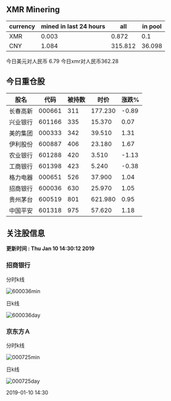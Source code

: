 ## XMR Minering

|currency|mined in last 24 hours|all|in pool|
|---|---|---|---|
|XMR|0.003|0.872|0.1|
|CNY|1.084|315.812|36.098|

今日美元对人民币 6.79	今日xmr对人民币362.28


## 今日重仓股 

|股名|代码|被持数|时价|涨跌%|
|---|---|---|---|---|
|长春高新|000661|311|177.230|-0.89|
|兴业银行|601166|335|15.370|0.07|
|美的集团|000333|342|39.510|1.31|
|伊利股份|600887|406|23.180|1.67|
|农业银行|601288|420|3.510|-1.13|
|工商银行|601398|423|5.240|-0.38|
|格力电器|000651|526|37.900|1.04|
|招商银行|600036|630|25.970|1.05|
|贵州茅台|600519|801|621.980|0.95|
|中国平安|601318|975|57.620|1.18|

## 关注股信息
**更新时间 : Thu Jan 10 14:30:12 2019**
### 招商银行 
分时k线

![600036min](http://image.sinajs.cn/newchart/min/n/sh600036.gif)

日k线

![600036day](http://image.sinajs.cn/newchart/daily/n/sh600036.gif)

### 京东方Ａ 
分时k线

![000725min](http://image.sinajs.cn/newchart/min/n/sz000725.gif)

日k线

![000725day](http://image.sinajs.cn/newchart/daily/n/sz000725.gif)

2019-01-10 14:30